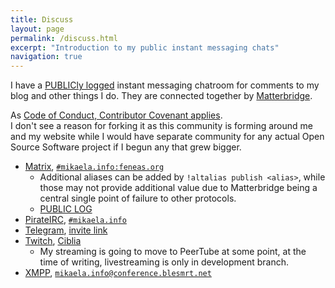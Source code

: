 ```yaml
---
title: Discuss
layout: page
permalink: /discuss.html
excerpt: "Introduction to my public instant messaging chats"
navigation: true
---
```


I have a [PUBLICly logged](https://view.matrix.org/room/!ZFnQcqwxcebAepncKr:feneas.org/) instant messaging chatroom for comments to my
blog and other things I do. They are connected together by [Matterbridge](https://github.com/42wim/matterbridge/#matterbridge).

As [Code of Conduct, Contributor Covenant applies](https://www.contributor-covenant.org/version/2/0/code_of_conduct/).<br>
I don't see a reason for forking it as this community is forming around me
and my website while I would have separate community for any actual Open
Source Software project if I begun any that grew bigger.

* [Matrix], [`#mikaela.info:feneas.org`](https://matrix.to/#/#mikaela.info:feneas.org)
  * Additional aliases can be added by `!altalias publish <alias>`, while
    those may not provide additional value due to Matterbridge being a
    central single point of failure to other protocols.
  * [PUBLIC LOG](https://view.matrix.org/room/!ZFnQcqwxcebAepncKr:feneas.org/)
* [PirateIRC], [`#mikaela.info`](ircs://irc.piraattipuolue.fi:6697/#Mikaela.info)
* [Telegram], [invite link](https://t.me/joinchat/Ikv7FkqOeBSzz4odrpxqcg)
* [Twitch], [Ciblia](https://twitch.tv/Ciblia)
  * My streaming is going to move to PeerTube at some point, at the time
    of writing, livestreaming is only in development branch.
* [XMPP], [`mikaela.info@conference.blesmrt.net`](xmpp:mikaela.info@conference.blesmrt.net)

[Matrix]:https://matrix.org/
[PirateIRC]:https://pirateirc.net/
[Telegram]:https://telegram.org/
[Twitch]:https://twitch.tv/
[XMPP]:https://xmpp.org/
